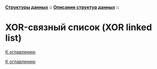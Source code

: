 **[Структуры данных](../../README.md#data-structures) ::** 
**[Описание структур данных](../../README.md#data-structures-descriptions) ::**
# XOR-связный список (XOR linked list)

<!--

-->

[К оглавлению](../../README.md#data-structures-descriptions)



[К оглавлению](../../README.md#data-structures-descriptions)
